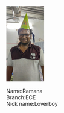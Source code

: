 <html>
  <head>
    <title><b>Rockstars</b></title>
     <link rel="stylesheet" type="text/css" href="vam.css">
    </head>
  <body>
      <img class="a" src="IMG-20200109-WA0023.jpg"width="100px" height="200px">
      <p>Name:Ramana<br>Branch:ECE<br>Nick name:Loverboy</p>
    </body>
  </html>
